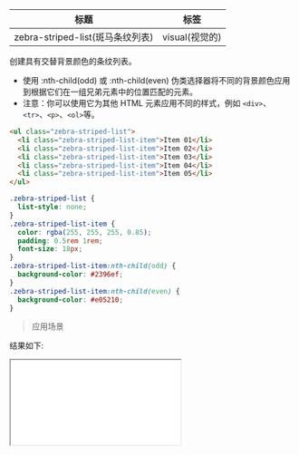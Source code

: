 | 标题                             | 标签           |
| -------------------------------- | -------------- |
| zebra-striped-list(斑马条纹列表) | visual(视觉的) |

创建具有交替背景颜色的条纹列表。

- 使用 :nth-child(odd) 或 :nth-child(even) 伪类选择器将不同的背景颜色应用到根据它们在一组兄弟元素中的位置匹配的元素。
- 注意：你可以使用它为其他 HTML 元素应用不同的样式，例如 `<div>`、`<tr>`、`<p>`、`<ol>`等。

```html
<ul class="zebra-striped-list">
  <li class="zebra-striped-list-item">Item 01</li>
  <li class="zebra-striped-list-item">Item 02</li>
  <li class="zebra-striped-list-item">Item 03</li>
  <li class="zebra-striped-list-item">Item 04</li>
  <li class="zebra-striped-list-item">Item 05</li>
</ul>
```

```css
.zebra-striped-list {
  list-style: none;
}
.zebra-striped-list-item {
  color: rgba(255, 255, 255, 0.85);
  padding: 0.5rem 1rem;
  font-size: 18px;
}
.zebra-striped-list-item:nth-child(odd) {
  background-color: #2396ef;
}
.zebra-striped-list-item:nth-child(even) {
  background-color: #e05210;
}
```

> 应用场景

<div class="code-editor" data-url="codes/css/html/zebra-striped-list.html" data-language="html"></div>

结果如下:

<iframe src="codes/css/html/zebra-striped-list.html"></iframe>
